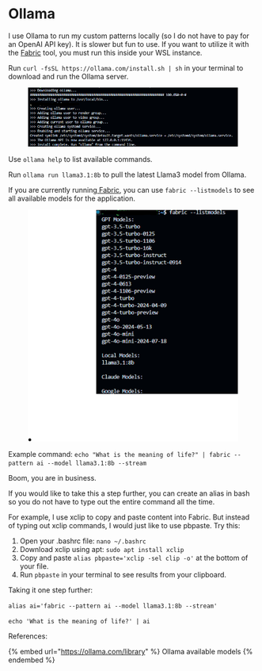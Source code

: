 # Ollama

I use Ollama to run my custom patterns locally (so I do not have to pay for an OpenAI API key). It is slower but fun to use. If you want to utilize it with the [Fabric](fabric.md) tool, you must run this inside your WSL instance.

Run `curl -fsSL https://ollama.com/install.sh | sh` in your terminal to download and run the Ollama server.

<figure><img src="../../.gitbook/assets/image (36).png" alt=""><figcaption></figcaption></figure>

Use `ollama help` to list available commands.

Run `ollama run llama3.1:8b` to pull the latest Llama3 model from Ollama.

If you are currently running[ Fabric](fabric.md), you can use `fabric --listmodels` to see all available models for the application.

<figure><img src="../../.gitbook/assets/image (38).png" alt=""><figcaption></figcaption></figure>

Example command: `echo "What is the meaning of life?" | fabric --pattern ai --model llama3.1:8b --stream`&#x20;

Boom, you are in business.

If you would like to take this a step further, you can create an alias in bash so you do not have to type out the entire command all the time.

For example, I use xclip to copy and paste content into Fabric. But instead of typing out xclip commands, I would just like to use pbpaste. Try this:

1. Open your .bashrc file: `nano ~/.bashrc`
2. Download xclip using apt: `sudo apt install xclip`
3. Copy and paste `alias pbpaste='xclip -sel clip -o'` at the bottom of your file.
4. Run `pbpaste` in your terminal to see results from your clipboard.

Taking it one step further:&#x20;

`alias ai='fabric --pattern ai --model llama3.1:8b --stream'`&#x20;

`echo 'What is the meaning of life?' | ai`



References:

{% embed url="https://ollama.com/library" %}
Ollama available models
{% endembed %}



